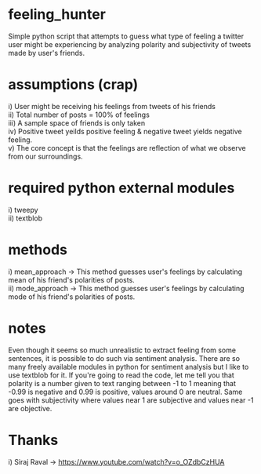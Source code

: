 # feeling_hunter
Simple python script that attempts to guess what type of feeling a  twitter user might be experiencing by analyzing polarity and subjectivity of tweets made by user's friends.
# assumptions  (crap)
i) User might be receiving his feelings from tweets of his friends <br>
ii) Total number of posts = 100% of feelings <br>
iii) A sample space of friends is only taken <br>
iv) Positive tweet yeilds positive feeling & negative tweet yields negative feeling.<br />
v) The core concept is that the feelings are reflection of what we observe from our surroundings.
# required python external modules
i) tweepy <br/> 
ii) textblob
# methods
 i) mean_approach  -> This method guesses user's feelings by calculating mean of his friend's polarities of posts. <br>
 ii) mode_approach -> This method guesses user's feelings by calculating mode of his friend's polarities of posts.
# notes
 Even though it seems so much unrealistic to extract feeling from some sentences, it is possible to do such via sentiment analysis. There are so many freely available modules in python for sentiment analysis but I like to use textblob for it. If you're going to read the code, let me tell you that polarity is a number given to text ranging between -1 to 1 meaning that -0.99 is  negative and 0.99 is positive, values around 0 are neutral. Same goes with subjectivity where values near 1 are subjective and values near -1 are objective.
# Thanks
i) Siraj Raval -> https://www.youtube.com/watch?v=o_OZdbCzHUA
